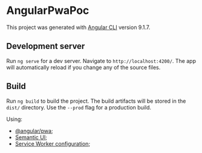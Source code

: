 # AngularPwaPoc

This project was generated with [Angular CLI](https://github.com/angular/angular-cli) version 9.1.7.

## Development server
Run `ng serve` for a dev server. Navigate to `http://localhost:4200/`. The app will automatically reload if you change any of the source files.

## Build
Run `ng build` to build the project. The build artifacts will be stored in the `dist/` directory. Use the `--prod` flag for a production build.

Using:
- [@angular/pwa](https://angular.io/guide/service-worker-getting-started);
- [Semantic UI](https://semantic-ui.com/);
- [Service Worker configuration](https://angular.io/guide/service-worker-config);
